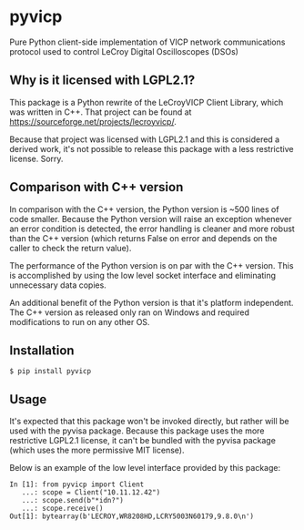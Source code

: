 # pyvicp
Pure Python client-side implementation of VICP network communications protocol used to control LeCroy Digital Oscilloscopes (DSOs)

## Why is it licensed with LGPL2.1?

This package is a Python rewrite of the LeCroyVICP Client Library, which was written in C++.  That project can be found at https://sourceforge.net/projects/lecroyvicp/.

Because that project was licensed with LGPL2.1 and this is considered a derived work, it's not possible to release this package with a less restrictive license.  Sorry.

## Comparison with C++ version

In comparison with the C++ version, the Python version is ~500 lines of code smaller.  Because the Python version will raise an exception whenever an error condition is detected, the error handling is cleaner and more robust than the C++ version (which returns False on error and depends on the caller to check the return value).

The performance of the Python version is on par with the C++ version.  This is accomplished by using the low level socket interface and eliminating unnecessary data copies.

An additional benefit of the Python version is that it's platform independent.  The C++ version as released only ran on Windows and required modifications to run on any other OS.

## Installation

```
$ pip install pyvicp
```

## Usage
It's expected that this package won't be invoked directly, but rather will be used with the pyvisa package.  Because this package uses the more restrictive LGPL2.1 license, it can't be bundled with the pyvisa package (which uses the more permissive MIT license).

Below is an example of the low level interface provided by this package:

```
In [1]: from pyvicp import Client
   ...: scope = Client("10.11.12.42")
   ...: scope.send(b"*idn?")
   ...: scope.receive()
Out[1]: bytearray(b'LECROY,WR8208HD,LCRY5003N60179,9.8.0\n')
```
